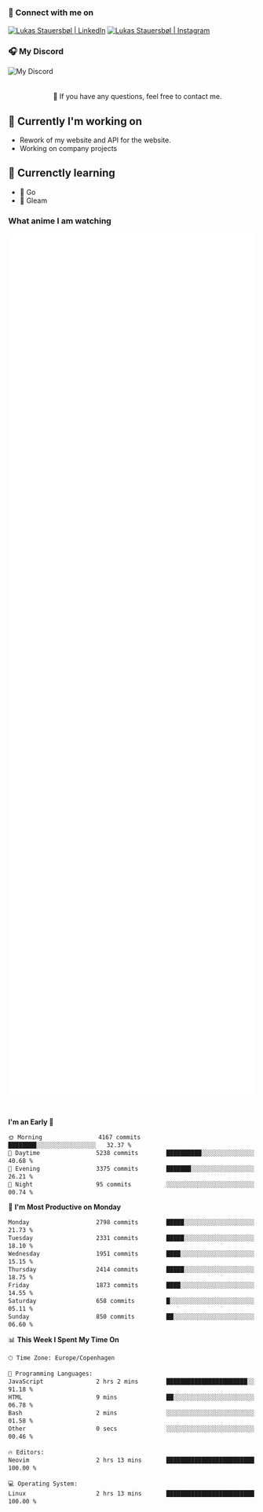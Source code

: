 ### 🔗 Connect with me on
<a href="https://www.instagram.com/lukas_stauersbol" target="_blank"><img align="center" src="https://raw.githubusercontent.com/stauersbol/stauersbol/main/images/instagram.svg" alt="Lukas Stauersbøl | LinkedIn" width="30px"/></a>
<a href="https://www.linkedin.com/in/lukas-stauersbol/" target="_blank"><img align="center" src="https://raw.githubusercontent.com/stauersbol/stauersbol/main/images/linkedin.svg" alt="Lukas Stauersbøl | Instagram" width="30px"/></a>

<p align="center">
 <h3>🎧 My Discord</h3>
 <img align="left" height="55px" src="https://discord.c99.nl/widget/theme-2/147806323323568128.png" alt="My Discord" />
</p>

<br/>
<br/>
<br/>
💬 If you have any questions, feel free to contact me.

## 🔭 Currently I'm working on
- Rework of my website and API for the website.
- Working on company projects
 
## 🌱 Currenctly learning
- 💙 Go
- 💜 Gleam

### What anime I am watching
<a href="https://anilist.co/user/slashiy/" align="center"><img align="center" width="500px" src="metrics.plugin.personal.anilist.svg" /></a>

<br/>

<!--START_SECTION:waka-->
**I'm an Early 🐤** 

```text
🌞 Morning                4167 commits        ████████░░░░░░░░░░░░░░░░░   32.37 % 
🌆 Daytime                5238 commits        ██████████░░░░░░░░░░░░░░░   40.68 % 
🌃 Evening                3375 commits        ███████░░░░░░░░░░░░░░░░░░   26.21 % 
🌙 Night                  95 commits          ░░░░░░░░░░░░░░░░░░░░░░░░░   00.74 % 
```
📅 **I'm Most Productive on Monday** 

```text
Monday                   2798 commits        █████░░░░░░░░░░░░░░░░░░░░   21.73 % 
Tuesday                  2331 commits        █████░░░░░░░░░░░░░░░░░░░░   18.10 % 
Wednesday                1951 commits        ████░░░░░░░░░░░░░░░░░░░░░   15.15 % 
Thursday                 2414 commits        █████░░░░░░░░░░░░░░░░░░░░   18.75 % 
Friday                   1873 commits        ████░░░░░░░░░░░░░░░░░░░░░   14.55 % 
Saturday                 658 commits         █░░░░░░░░░░░░░░░░░░░░░░░░   05.11 % 
Sunday                   850 commits         ██░░░░░░░░░░░░░░░░░░░░░░░   06.60 % 
```


📊 **This Week I Spent My Time On** 

```text
🕑︎ Time Zone: Europe/Copenhagen

💬 Programming Languages: 
JavaScript               2 hrs 2 mins        ███████████████████████░░   91.18 % 
HTML                     9 mins              ██░░░░░░░░░░░░░░░░░░░░░░░   06.78 % 
Bash                     2 mins              ░░░░░░░░░░░░░░░░░░░░░░░░░   01.58 % 
Other                    0 secs              ░░░░░░░░░░░░░░░░░░░░░░░░░   00.46 % 

🔥 Editors: 
Neovim                   2 hrs 13 mins       █████████████████████████   100.00 % 

💻 Operating System: 
Linux                    2 hrs 13 mins       █████████████████████████   100.00 % 
```


<!--END_SECTION:waka-->
